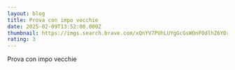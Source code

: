 ```yaml
---
layout: blog
title: Prova con impo vecchie
date: 2025-02-09T13:52:00.000Z
thumbnail: https://imgs.search.brave.com/xQnYV7PUhLUYgGcGsWOnFOdlhZ6YDr6YGbT_aHfwows/rs:fit:860:0:0:0/g:ce/aHR0cHM6Ly91cGxv/YWQud2lraW1lZGlh/Lm9yZy93aWtpcGVk/aWEvY29tbW9ucy90/aHVtYi9iL2I2L0lt/YWdlX2NyZWF0ZWRf/d2l0aF9hX21vYmls/ZV9waG9uZS5wbmcv/NjQwcHgtSW1hZ2Vf/Y3JlYXRlZF93aXRo/X2FfbW9iaWxlX3Bo/b25lLnBuZw
rating: 3
---
```

Prova con impo vecchie
